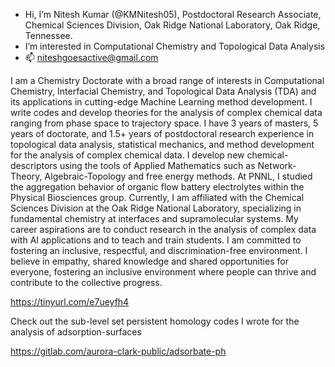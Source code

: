 - Hi, I’m Nitesh Kumar (@KMNitesh05), Postdoctoral Research Associate, Chemical Sciences Division, Oak Ridge National Laboratory, Oak Ridge, Tennessee.
- I’m interested in Computational Chemistry and Topological Data Analysis
- 📫 niteshgoesactive@gmail.com

I am a Chemistry Doctorate with a broad range of interests in Computational Chemistry, Interfacial Chemistry, and Topological Data Analysis (TDA) and its applications in cutting-edge Machine Learning method development. I write codes and develop theories for the analysis of complex chemical data ranging from phase space to trajectory space. I have 3 years of masters, 5 years of doctorate, and 1.5+ years of postdoctoral research experience in topological data analysis, statistical mechanics, and method development for the analysis of complex chemical data. I develop new chemical-descriptors using the tools of Applied Mathematics such as Network-Theory, Algebraic-Topology and free energy methods. At PNNL, I studied the aggregation behavior of organic flow battery electrolytes within the Physical Biosciences group. Currently, I am affiliated with the Chemical Sciences Division at the Oak Ridge National Laboratory, specializing in fundamental chemistry at interfaces and supramolecular systems. My career aspirations are to conduct research in the analysis of complex data with AI applications and to teach and train students. I am committed to fostering an inclusive, respectful, and discrimination-free environment. I believe in empathy, shared knowledge and shared opportunities for everyone, fostering an inclusive environment where people can thrive and contribute to the collective progress.


https://tinyurl.com/e7ueyfh4

Check out the sub-level set persistent homology codes I wrote for the analysis of adsorption-surfaces

https://gitlab.com/aurora-clark-public/adsorbate-ph

<!---
![Nitesh's GitHub stats](https://github-readme-stats.vercel.app/api?username=kmnitesh05&show_icons=true&theme=radical)
--->


<!---
KMNitesh05/KMNitesh05 is a ✨ special ✨ repository because its `README.md` (this file) appears on your GitHub profile.
You can click the Preview link to take a look at your changes.
--->


